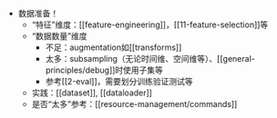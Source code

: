 - 数据准备！
  - “特征”维度：[[feature-engineering]]，[[11-feature-selection]]等
  - “数据数量”维度
    - 不足：augmentation如[[transforms]]
    - 太多：subsampling（无论时间维、空间维等）、[[general-principles/debug]]时使用子集等
    - 参考[[2-eval]]，需要划分训练验证测试等
  - 实践：[[dataset]], [[dataloader]]
  - 是否“太多”参考：[[resource-management/commands]]